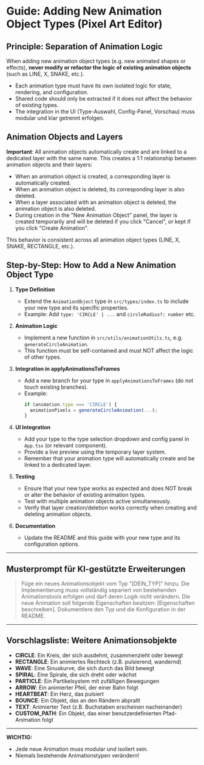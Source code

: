 # Guide: Adding New Animation Object Types (Pixel Art Editor)

## Principle: Separation of Animation Logic

When adding new animation object types (e.g. new animated shapes or effects), **never modify or refactor the logic of existing animation objects** (such as LINE, X, SNAKE, etc.).

- Each animation type must have its own isolated logic for state, rendering, and configuration.
- Shared code should only be extracted if it does not affect the behavior of existing types.
- The integration in the UI (Type-Auswahl, Config-Panel, Vorschau) muss modular und klar getrennt erfolgen.

## Animation Objects and Layers

**Important**: All animation objects automatically create and are linked to a dedicated layer with the same name. This creates a 1:1 relationship between animation objects and their layers:

- When an animation object is created, a corresponding layer is automatically created.
- When an animation object is deleted, its corresponding layer is also deleted.
- When a layer associated with an animation object is deleted, the animation object is also deleted.
- During creation in the "New Animation Object" panel, the layer is created temporarily and will be deleted if you click "Cancel", or kept if you click "Create Animation".

This behavior is consistent across all animation object types (LINE, X, SNAKE, RECTANGLE, etc.).

## Step-by-Step: How to Add a New Animation Object Type

1. **Type Definition**
   - Extend the `AnimationObject` type in `src/types/index.ts` to include your new type and its specific properties.
   - Example: Add `type: 'CIRCLE' | ...` and `circleRadius?: number` etc.

2. **Animation Logic**
   - Implement a new function in `src/utils/animationUtils.ts`, e.g. `generateCircleAnimation`.
   - This function must be self-contained and must NOT affect the logic of other types.

3. **Integration in applyAnimationsToFrames**
   - Add a new branch for your type in `applyAnimationsToFrames` (do not touch existing branches).
   - Example:
     ```ts
     if (animation.type === 'CIRCLE') {
       animationPixels = generateCircleAnimation(...);
     }
     ```

4. **UI Integration**
   - Add your type to the type selection dropdown and config panel in `App.tsx` (or relevant component).
   - Provide a live preview using the temporary layer system.
   - Remember that your animation type will automatically create and be linked to a dedicated layer.

5. **Testing**
   - Ensure that your new type works as expected and does NOT break or alter the behavior of existing animation types.
   - Test with multiple animation objects active simultaneously.
   - Verify that layer creation/deletion works correctly when creating and deleting animation objects.

6. **Documentation**
   - Update the README and this guide with your new type and its configuration options.

---

## Musterprompt für KI-gestützte Erweiterungen

> Füge ein neues Animationsobjekt vom Typ "[DEIN_TYP]" hinzu. Die Implementierung muss vollständig separiert von bestehenden Animationstools erfolgen und darf deren Logik nicht verändern. Die neue Animation soll folgende Eigenschaften besitzen: [Eigenschaften beschreiben]. Dokumentiere den Typ und die Konfiguration in der README.

---

## Vorschlagsliste: Weitere Animationsobjekte

- **CIRCLE**: Ein Kreis, der sich ausdehnt, zusammenzieht oder bewegt
- **RECTANGLE**: Ein animiertes Rechteck (z.B. pulsierend, wandernd)
- **WAVE**: Eine Sinuskurve, die sich durch das Bild bewegt
- **SPIRAL**: Eine Spirale, die sich dreht oder wächst
- **PARTICLE**: Ein Partikelsystem mit zufälligen Bewegungen
- **ARROW**: Ein animierter Pfeil, der einer Bahn folgt
- **HEARTBEAT**: Ein Herz, das pulsiert
- **BOUNCE**: Ein Objekt, das an den Rändern abprallt
- **TEXT**: Animierter Text (z.B. Buchstaben erscheinen nacheinander)
- **CUSTOM_PATH**: Ein Objekt, das einer benutzerdefinierten Pfad-Animation folgt

---

**WICHTIG:**
- Jede neue Animation muss modular und isoliert sein.
- Niemals bestehende Animationstypen verändern!
